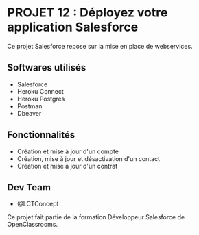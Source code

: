
  # PROJET 12 : Déployez votre application Salesforce   
  Ce projet Salesforce repose sur la mise en place de webservices.  
  
  ## Softwares utilisés 
  * Salesforce
  * Heroku Connect  
  * Heroku Postgres
  * Postman
  * Dbeaver
  
  ## Fonctionnalités 
  * Création et mise à jour d'un compte
  * Création, mise à jour et désactivation d'un contact
  * Création et mise à jour d'un contrat
      
  ## Dev Team
  * @LCTConcept
  
  Ce projet fait partie de la formation Développeur Salesforce de OpenClassrooms. 
  